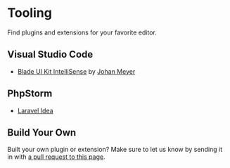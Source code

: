 # Tooling

Find plugins and extensions for your favorite editor.

## Visual Studio Code

- [Blade UI Kit IntelliSense](https://marketplace.visualstudio.com/items?itemName=aurorabiz.blade-ui-kit) by [Johan Meyer](https://twitter.com/JJNMeyer)

## PhpStorm

- [Laravel Idea](https://laravel-idea.com)

## Build Your Own

Built your own plugin or extension? Make sure to let us know by sending it in with [a pull request to this page](https://github.com/blade-ui-kit/docs).
